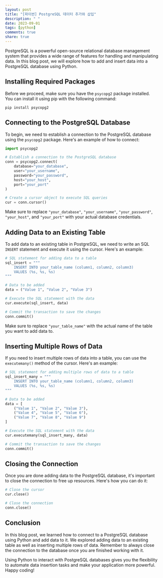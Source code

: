 ```yaml
---
layout: post
title: "[파이썬] PostgreSQL 데이터 추가와 삽입"
description: " "
date: 2023-09-01
tags: [python]
comments: true
share: true
---
```


PostgreSQL is a powerful open-source relational database management system that provides a wide range of features for handling and manipulating data. In this blog post, we will explore how to add and insert data into a PostgreSQL database using Python.

## Installing Required Packages

Before we proceed, make sure you have the `psycopg2` package installed. You can install it using pip with the following command:

```shell
pip install psycopg2
```

## Connecting to the PostgreSQL Database

To begin, we need to establish a connection to the PostgreSQL database using the `psycopg2` package. Here's an example of how to connect:

```python
import psycopg2

# Establish a connection to the PostgreSQL database
conn = psycopg2.connect(
    database="your_database",
    user="your_username",
    password="your_password",
    host="your_host",
    port="your_port"
)

# Create a cursor object to execute SQL queries
cur = conn.cursor()
```

Make sure to replace `"your_database"`, `"your_username"`, `"your_password"`, `"your_host"`, and `"your_port"` with your actual database credentials.

## Adding Data to an Existing Table

To add data to an existing table in PostgreSQL, we need to write an SQL `INSERT` statement and execute it using the cursor. Here's an example:

```python
# SQL statement for adding data to a table
sql_insert = """
    INSERT INTO your_table_name (column1, column2, column3)
    VALUES (%s, %s, %s)
"""

# Data to be added
data = ("Value 1", "Value 2", "Value 3")

# Execute the SQL statement with the data
cur.execute(sql_insert, data)

# Commit the transaction to save the changes
conn.commit()
```

Make sure to replace `"your_table_name"` with the actual name of the table you want to add data to.

## Inserting Multiple Rows of Data

If you need to insert multiple rows of data into a table, you can use the `executemany()` method of the cursor. Here's an example:

```python
# SQL statement for adding multiple rows of data to a table
sql_insert_many = """
    INSERT INTO your_table_name (column1, column2, column3)
    VALUES (%s, %s, %s)
"""

# Data to be added
data = [
    ("Value 1", "Value 2", "Value 3"),
    ("Value 4", "Value 5", "Value 6"),
    ("Value 7", "Value 8", "Value 9")
]

# Execute the SQL statement with the data
cur.executemany(sql_insert_many, data)

# Commit the transaction to save the changes
conn.commit()
```

## Closing the Connection

Once you are done adding data to the PostgreSQL database, it's important to close the connection to free up resources. Here's how you can do it:

```python
# Close the cursor
cur.close()

# Close the connection
conn.close()
```

## Conclusion

In this blog post, we learned how to connect to a PostgreSQL database using Python and add data to it. We explored adding data to an existing table as well as inserting multiple rows of data. Remember to always close the connection to the database once you are finished working with it.

Using Python to interact with PostgreSQL databases gives you the flexibility to automate data insertion tasks and make your application more powerful. Happy coding!